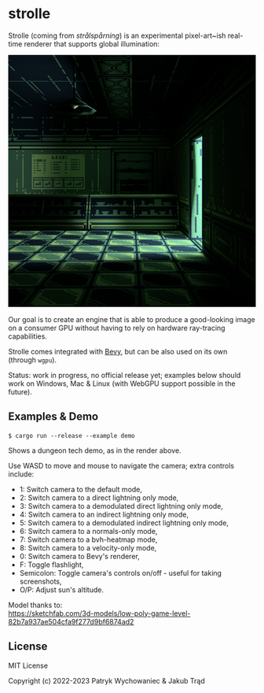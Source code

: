 # strolle

Strolle (coming from _strålspårning_) is an experimental pixel-art~ish real-time
renderer that supports global illumination:

<p align="center">
  <img width="512" height="512" src="_readme/demo-v4.jpg" />
</p>

Our goal is to create an engine that is able to produce a good-looking image on
a consumer GPU without having to rely on hardware ray-tracing capabilities.

Strolle comes integrated with [Bevy](https://bevyengine.org/), but can be also
used on its own (through `wgpu`).

Status: work in progress, no official release yet; examples below should work on
Windows, Mac & Linux (with WebGPU support possible in the future).

## Examples & Demo

``` shell
$ cargo run --release --example demo
```

Shows a dungeon tech demo, as in the render above.

Use WASD to move and mouse to navigate the camera; extra controls include:

- 1: Switch camera to the default mode,
- 2: Switch camera to a direct lightning only mode,
- 3: Switch camera to a demodulated direct lightning only mode,
- 4: Switch camera to an indirect lightning only mode,
- 5: Switch camera to a demodulated indirect lightning only mode,
- 6: Switch camera to a normals-only mode,
- 7: Switch camera to a bvh-heatmap mode,
- 8: Switch camera to a velocity-only mode,
- 0: Switch camera to Bevy's renderer,
- F: Toggle flashlight,
- Semicolon: Toggle camera's controls on/off - useful for taking screenshots,
- O/P: Adjust sun's altitude.

Model thanks to:    
https://sketchfab.com/3d-models/low-poly-game-level-82b7a937ae504cfa9f277d9bf6874ad2

## License

MIT License

Copyright (c) 2022-2023 Patryk Wychowaniec & Jakub Trąd
